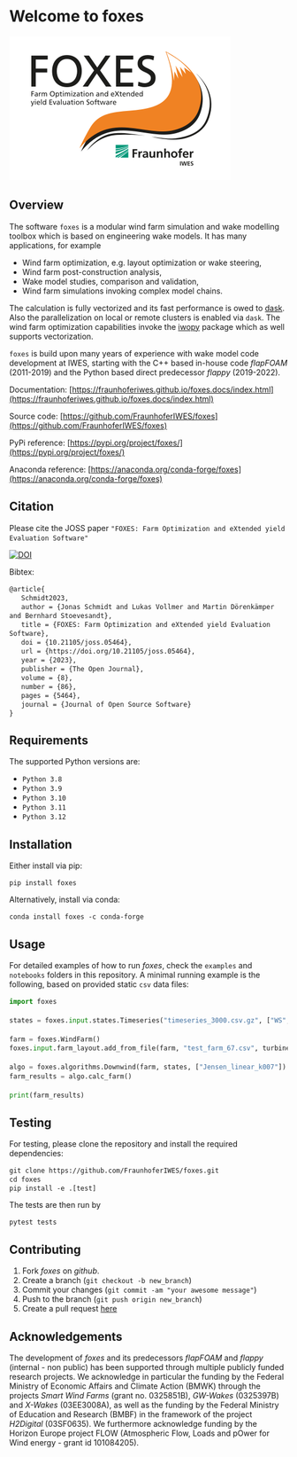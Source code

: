 # Welcome to foxes

![FOXES Logo](Logo_FOXES.svg)

## Overview

The software `foxes` is a modular wind farm simulation and wake modelling toolbox which is based on engineering wake models. It has many applications, for example

- Wind farm optimization, e.g. layout optimization or wake steering,
- Wind farm post-construction analysis,
- Wake model studies, comparison and validation,
- Wind farm simulations invoking complex model chains.

The calculation is fully vectorized and its fast performance is owed to [dask](https://www.dask.org/). Also the parallelization on local or remote clusters is enabled via `dask`. The wind farm
optimization capabilities invoke the [iwopy](https://github.com/FraunhoferIWES/iwopy) package which
as well supports vectorization.

`foxes` is build upon many years of experience with wake model code development at IWES, starting with the C++ based in-house code _flapFOAM_ (2011-2019) and the Python based direct predecessor _flappy_ (2019-2022).

Documentation: [https://fraunhoferiwes.github.io/foxes.docs/index.html](https://fraunhoferiwes.github.io/foxes.docs/index.html)

Source code: [https://github.com/FraunhoferIWES/foxes](https://github.com/FraunhoferIWES/foxes)

PyPi reference: [https://pypi.org/project/foxes/](https://pypi.org/project/foxes/)

Anaconda reference: [https://anaconda.org/conda-forge/foxes](https://anaconda.org/conda-forge/foxes)

## Citation

Please cite the JOSS paper `"FOXES: Farm Optimization and eXtended yield
Evaluation Software"` 

 [![DOI](https://joss.theoj.org/papers/10.21105/joss.05464/status.svg)](https://doi.org/10.21105/joss.05464)

 Bibtex:
 ```
@article{
    Schmidt2023, 
    author = {Jonas Schmidt and Lukas Vollmer and Martin Dörenkämper and Bernhard Stoevesandt}, 
    title = {FOXES: Farm Optimization and eXtended yield Evaluation Software}, 
    doi = {10.21105/joss.05464}, 
    url = {https://doi.org/10.21105/joss.05464}, 
    year = {2023}, 
    publisher = {The Open Journal}, 
    volume = {8}, 
    number = {86}, 
    pages = {5464}, 
    journal = {Journal of Open Source Software} 
}
 ```

## Requirements

The supported Python versions are: 

- `Python 3.8`
- `Python 3.9`
- `Python 3.10`
- `Python 3.11`
- `Python 3.12`

## Installation

Either install via pip:

```console
pip install foxes
```

Alternatively, install via conda:

```console
conda install foxes -c conda-forge
```

## Usage

For detailed examples of how to run _foxes_, check the `examples` and `notebooks` folders in this repository. A minimal running example is the following, based on provided static `csv` data files:

```python
import foxes

states = foxes.input.states.Timeseries("timeseries_3000.csv.gz", ["WS", "WD","TI","RHO"])

farm = foxes.WindFarm()
foxes.input.farm_layout.add_from_file(farm, "test_farm_67.csv", turbine_models=["NREL5MW"])

algo = foxes.algorithms.Downwind(farm, states, ["Jensen_linear_k007"])
farm_results = algo.calc_farm()

print(farm_results)
```

## Testing

For testing, please clone the repository and install the required dependencies:
```console
git clone https://github.com/FraunhoferIWES/foxes.git
cd foxes
pip install -e .[test]
```

The tests are then run by
```console
pytest tests
```

## Contributing

1. Fork _foxes_ on _github_.
2. Create a branch (`git checkout -b new_branch`)
3. Commit your changes (`git commit -am "your awesome message"`)
4. Push to the branch (`git push origin new_branch`)
5. Create a pull request [here](https://github.com/FraunhoferIWES/foxes/pulls)

## Acknowledgements

The development of _foxes_ and its predecessors _flapFOAM_ and _flappy_ (internal - non public) has been supported through multiple publicly funded research projects. We acknowledge in particular the funding by the Federal Ministry of Economic Affairs and Climate Action (BMWK) through the projects _Smart Wind Farms_ (grant no. 0325851B), _GW-Wakes_ (0325397B) and _X-Wakes_ (03EE3008A), as well as the funding by the Federal Ministry of Education and Research (BMBF) in the framework of the project _H2Digital_ (03SF0635). We furthermore acknowledge funding by the Horizon Europe project FLOW (Atmospheric Flow, Loads and pOwer 
for Wind energy - grant id 101084205).
